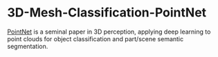 # 3D-Mesh-Classification-PointNet

[PointNet](https://arxiv.org/abs/1612.00593) is a seminal paper in 3D perception, applying deep learning to point clouds for object classification and part/scene semantic segmentation.
